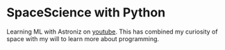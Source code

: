 # SpaceScience with Python

Learning ML with Astroniz on [youtube](https://www.youtube.com/@Astroniz). This has combined my curiosity of space with my will to learn more about programming.
